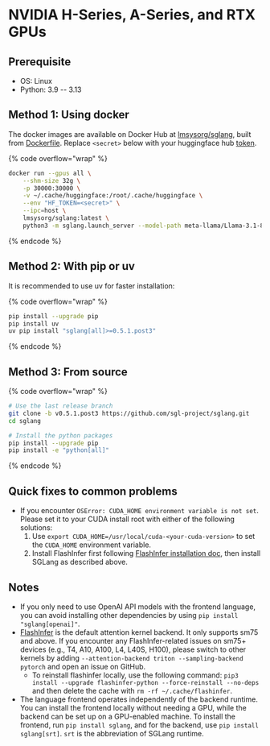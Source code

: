 # NVIDIA H-Series, A-Series, and RTX GPUs

## Prerequisite

* OS: Linux
* Python: 3.9 -- 3.13

## Method 1: Using docker

The docker images are available on Docker Hub at [lmsysorg/sglang](https://hub.docker.com/r/lmsysorg/sglang/tags), built from [Dockerfile](https://github.com/sgl-project/sglang/tree/main/docker). Replace `<secret>` below with your huggingface hub [token](https://huggingface.co/docs/hub/en/security-tokens).

{% code overflow="wrap" %}
```bash
docker run --gpus all \
    --shm-size 32g \
    -p 30000:30000 \
    -v ~/.cache/huggingface:/root/.cache/huggingface \
    --env "HF_TOKEN=<secret>" \
    --ipc=host \
    lmsysorg/sglang:latest \
    python3 -m sglang.launch_server --model-path meta-llama/Llama-3.1-8B-Instruct --host 0.0.0.0 --port 30000
```
{% endcode %}

## Method 2: With pip or uv

It is recommended to use uv for faster installation:

{% code overflow="wrap" %}
```bash
pip install --upgrade pip
pip install uv
uv pip install "sglang[all]>=0.5.1.post3"
```
{% endcode %}

## Method 3: From source

{% code overflow="wrap" %}
```bash
# Use the last release branch
git clone -b v0.5.1.post3 https://github.com/sgl-project/sglang.git
cd sglang

# Install the python packages
pip install --upgrade pip
pip install -e "python[all]"
```
{% endcode %}

## **Quick fixes to common problems**

* If you encounter `OSError: CUDA_HOME environment variable is not set`. Please set it to your CUDA install root with either of the following solutions:
  1. Use `export CUDA_HOME=/usr/local/cuda-<your-cuda-version>` to set the `CUDA_HOME` environment variable.
  2. Install FlashInfer first following [FlashInfer installation doc](https://docs.flashinfer.ai/installation.html), then install SGLang as described above.

## Notes

* If you only need to use OpenAI API models with the frontend language, you can avoid installing other dependencies by using `pip install "sglang[openai]"`.
* [FlashInfer](https://github.com/flashinfer-ai/flashinfer) is the default attention kernel backend. It only supports sm75 and above. If you encounter any FlashInfer-related issues on sm75+ devices (e.g., T4, A10, A100, L4, L40S, H100), please switch to other kernels by adding `--attention-backend triton --sampling-backend pytorch` and open an issue on GitHub.
  * To reinstall flashinfer locally, use the following command: `pip3 install --upgrade flashinfer-python --force-reinstall --no-deps` and then delete the cache with `rm -rf ~/.cache/flashinfer`.
* The language frontend operates independently of the backend runtime. You can install the frontend locally without needing a GPU, while the backend can be set up on a GPU-enabled machine. To install the frontend, run `pip install sglang`, and for the backend, use `pip install sglang[srt]`. `srt` is the abbreviation of SGLang runtime.
